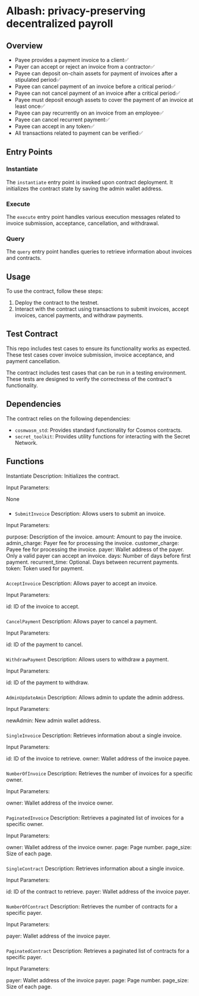 # Albash: privacy-preserving decentralized payroll 

## Overview
- Payee provides a payment invoice to a client✅
- Payer can accept or reject an invoice from a contractor✅
- Payee can deposit on-chain assets for payment of invoices after a stipulated period✅
- Payee can cancel payment of an invoice before a critical period✅
- Payee can not cancel payment of an invoice after a critical period✅
- Payee must deposit enough assets to cover the payment of an invoice at least once✅
- Payee can pay recurrently on an invoice from an employee✅
- Payee can cancel recurrent payment✅
- Payee can accept in any token✅
- All transactions related to payment can be verified✅

## Entry Points

### Instantiate

The `instantiate` entry point is invoked upon contract deployment. It initializes the contract state by saving the admin wallet address.

### Execute

The `execute` entry point handles various execution messages related to invoice submission, acceptance, cancellation, and withdrawal.

### Query

The `query` entry point handles queries to retrieve information about invoices and contracts.

## Usage

To use the contract, follow these steps:

1. Deploy the contract to the testnet.
2. Interact with the contract using transactions to submit invoices, accept invoices, cancel payments, and withdraw payments.

## Test Contract

This repo includes test cases to ensure its functionality works as expected. These test cases cover invoice submission, invoice acceptance, and payment cancellation.

The contract includes test cases that can be run in a testing environment. These tests are designed to verify the correctness of the contract's functionality.

## Dependencies

The contract relies on the following dependencies:

- `cosmwasm_std`: Provides standard functionality for Cosmos contracts.
- `secret_toolkit`: Provides utility functions for interacting with the Secret Network.

## Functions

Instantiate
Description: Initializes the contract.

Input Parameters:

None

###
- `SubmitInvoice`
Description: Allows users to submit an invoice.

Input Parameters:

purpose: Description of the invoice.
amount: Amount to pay the invoice.
admin_charge: Payer fee for processing the invoice.
customer_charge: Payee fee for processing the invoice.
payer: Wallet address of the payer. Only a valid payer can accept an invoice.
days: Number of days before first payment.
recurrent_time: Optional. Days between recurrent payments.
token: Token used for payment.

###
`AcceptInvoice`
Description: Allows payer to accept an invoice.

Input Parameters:

id: ID of the invoice to accept.

###
`CancelPayment`
Description: Allows payer to cancel a payment.

Input Parameters:

id: ID of the payment to cancel.

###
`WithdrawPayment`
Description: Allows users to withdraw a payment.

Input Parameters:

id: ID of the payment to withdraw.

###
`AdminUpdateAmin`
Description: Allows admin to update the admin address.

Input Parameters:

newAdmin: New admin wallet address.

###
`SingleInvoice`
Description: Retrieves information about a single invoice.

Input Parameters:

id: ID of the invoice to retrieve.
owner: Wallet address of the invoice payee.

###
`NumberOfInvoice`
Description: Retrieves the number of invoices for a specific owner.

Input Parameters:

owner: Wallet address of the invoice owner.

###
`PaginatedInvoice`
Description: Retrieves a paginated list of invoices for a specific owner.

Input Parameters:

owner: Wallet address of the invoice owner.
page: Page number.
page_size: Size of each page.

###
`SingleContract`
Description: Retrieves information about a single invoice.

Input Parameters:

id: ID of the contract to retrieve.
payer: Wallet address of the invoice payer.

###
`NumberOfContract`
Description: Retrieves the number of contracts for a specific payer.

Input Parameters:

payer: Wallet address of the invoice payer.

###
`PaginatedContract`
Description: Retrieves a paginated list of contracts for a specific payer.

Input Parameters:

payer: Wallet address of the invoice payer.
page: Page number.
page_size: Size of each page.

